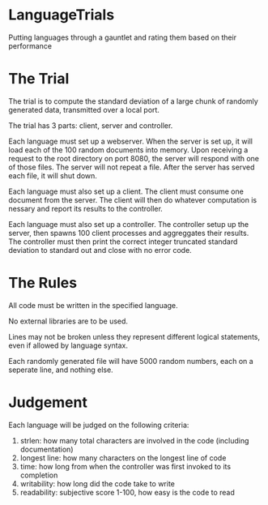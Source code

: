 LanguageTrials
==============

Putting languages through a gauntlet and rating them based on their performance


The Trial
=========

The trial is to compute the standard deviation of a large chunk of randomly generated data, transmitted over a local port.

The trial has 3 parts: client, server and controller.

Each language must set up a webserver.  When the server is set up, it will load each of the 100 random documents into memory.  Upon receiving a request to the root directory on port 8080, the server will respond with one of those files.  The server will not repeat a file.  After the server has served each file, it will shut down.

Each language must also set up a client.  The client must consume one document from the server.  The client will then do whatever computation is nessary and report its results to the controller.

Each language must also set up a controller.  The controller setup up the server, then spawns 100 client processes and aggreggates their results.  The controller must then print the correct integer truncated standard deviation to standard out and close with no error code.


The Rules
=========

All code must be written in the specified language.

No external libraries are to be used.

Lines may not be broken unless they represent different logical statements, even if allowed by language syntax.

Each randomly generated file will have 5000 random numbers, each on a seperate line, and nothing else.


Judgement
=========

Each language will be judged on the following criteria:

1.  strlen: how many total characters are involved in the code (including documentation)
2.  longest line: how many characters on the longest line of code
3.  time: how long from when the controller was first invoked to its completion
4.  writability: how long did the code take to write
5.  readability: subjective score 1-100, how easy is the code to read
